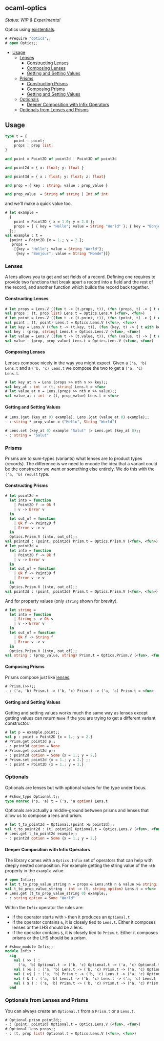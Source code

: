 ocaml-optics
------------

*Status: WIP & Experimental*

Optics using [existentials](https://www.tweag.io/blog/2022-05-05-existential-optics/).

```ocaml
# #require "optics";;
# open Optics;;
```

- [Usage](#usage)
    - [Lenses](#lenses)
        - [Constructing Lenses](#constructing-lenses)
        - [Composing Lenses](#composing-lenses)
        - [Getting and Setting Values](#getting-and-setting-values)
    - [Prisms](#prisms)
        - [Constructing Prisms](#constructing-prisms)
        - [Composing Prisms](#composing-prisms)
        - [Getting and Setting Values](#getting-and-setting-values)
    - [Optionals](#optionals)
        - [Deeper Composition with Infix Operators](#deeper-composition-with-infix-operators)
    - [Optionals from Lenses and Prisms](#optionals-from-lenses-and-prisms)


## Usage

```ocaml
type t = {
    point : point;
    props : prop list;
}

and point = Point2D of point2d | Point3D of point3d

and point2d = { x: float; y: float }

and point3d = { x : float; y: float; z: float}

and prop = { key : string; value : prop_value }

and prop_value  = String of string | Int of int
```

and we'll make a quick value too.

```ocaml
# let example = 
  {
    point = Point2D { x = 1.0; y = 2.0 };
    props = [ { key = "Hello"; value = String "World" }; { key = "Bonjour"; value = String "Monde" } ]
  };;
val example : t =
  {point = Point2D {x = 1.; y = 2.};
   props =
    [{key = "Hello"; value = String "World"};
     {key = "Bonjour"; value = String "Monde"}]}
```

### Lenses

A lens allows you to get and set fields of a record. Defining one requires to provide two functions that break apart a record into a field and the rest of the record, and another function which builds the record back together.

#### Constructing Lenses

```ocaml
# let props = Lens.V ((fun t -> (t.props, t)), (fun (props, t) -> { t with props }));;
val props : (t, prop list) Lens.t = Optics.Lens.V (<fun>, <fun>)
# let point = Lens.V ((fun t -> (t.point, t)), (fun (point, t) -> { t with point }));;
val point : (t, point) Lens.t = Optics.Lens.V (<fun>, <fun>)
# let key = Lens.V ((fun t -> (t.key, t)), (fun (key, t) -> { t with key }));;
val key : (prop, string) Lens.t = Optics.Lens.V (<fun>, <fun>)
# let value = Lens.V ((fun t -> (t.value, t)), (fun (value, t) -> { t with value }));;
val value : (prop, prop_value) Lens.t = Optics.Lens.V (<fun>, <fun>)
```

#### Composing Lenses

Lenses compose nicely in the way you might expect. Given a `('a, 'b) Lens.t` and a `('b, 'c) Lens.t` we compose the two to get a `('a, 'c) Lens.t`.

```ocaml
# let key_at n = Lens.(props >> nth n >> key);;
val key_at : int -> (t, string) Lens.t = <fun>
# let value_at n = Lens.(props >> nth n >> value);;
val value_at : int -> (t, prop_value) Lens.t = <fun>
```

#### Getting and Setting Values

```ocaml
# Lens.(get (key_at 0) example), Lens.(get (value_at 0) example);;
- : string * prop_value = ("Hello", String "World")
```

```ocaml
# Lens.set (key_at 0) example "Salut" |> Lens.get (key_at 0);;
- : string = "Salut"
```


### Prisms

Prisms are to sum-types (variants) what lenses are to product types (records). The difference is we need to encode the idea that a variant could be the constructor we want or something else entirely. We do this with the `('a, 'b) result` type.

#### Constructing Prisms

```ocaml
# let point2d = 
  let into = function
    | Point2D f -> Ok f
    | v -> Error v
  in
  let out_of = function
    | Ok f -> Point2D f
    | Error v -> v
  in
  Optics.Prism.V (into, out_of);;
val point2d : (point, point2d) Prism.t = Optics.Prism.V (<fun>, <fun>)
# let point3d = 
  let into = function
    | Point3D f -> Ok f
    | v -> Error v
  in
  let out_of = function
    | Ok f -> Point3D f
    | Error v -> v
  in
  Optics.Prism.V (into, out_of);;
val point3d : (point, point3d) Prism.t = Optics.Prism.V (<fun>, <fun>)
```


And for property values (only `string` shown for brevity).

```ocaml
# let string = 
  let into = function
    | String s -> Ok s
    | v -> Error v
  in
  let out_of = function
    | Ok f -> String f
    | Error v -> v
  in
  Optics.Prism.V (into, out_of);;
val string : (prop_value, string) Prism.t = Optics.Prism.V (<fun>, <fun>)
```

#### Composing Prisms

Prisms compose just like [lenses](#composing-lenses).

```ocaml
# Prism.(>>);;
- : ('a, 'b) Prism.t -> ('b, 'c) Prism.t -> ('a, 'c) Prism.t = <fun>
```

#### Getting and Setting Values

Getting and setting values works much the same way as lenses except getting values can return `None` if the you are trying to get a different variant constructor.

```ocaml
# let p = example.point;;
val p : point = Point2D {x = 1.; y = 2.}
# Prism.get point3d p;;
- : point3d option = None
# Prism.get point2d p;;
- : point2d option = Some {x = 1.; y = 2.}
# Prism.set point2d {x = 1.; y = 2.} ;;
- : point = Point2D {x = 1.; y = 2.}
```

### Optionals

Optionals are lenses but with optional values for the type under focus.

```ocaml
# #show_type Optional.t;;
type nonrec ('s, 'a) t = ('s, 'a option) Lens.t
```

Optionals are actually a middle-ground between prisms and lenses that allow us to compose a lens and prism.

```ocaml
# let t_to_point2d = Optional.(point >& point2d);;
val t_to_point2d : (t, point2d) Optional.t = Optics.Lens.V (<fun>, <fun>)
# Lens.get t_to_point2d example;;
- : point2d option = Some {x = 1.; y = 2.}
```

#### Deeper Composition with Infix Operators

The library comes with a `Optics.Infix` set of operators that can help with deeply nested composition. For example getting the string value of the `nth` property in the `example` value.


```ocaml
# open Infix;;
# let t_to_prop_value_string n = props & Lens.nth n & value >& string;;
val t_to_prop_value_string : int -> (t, string option) Lens.t = <fun>
# Lens.get (t_to_prop_value_string 0) example;;
- : string option = Some "World"
```

Within the `Infix` operator the rules are:

 - If the operator starts with `>` then it produces an `Optional.t`
 - If the operator contains `&`, it is closely tied to `Lens.t`. Either it composes lenses or the LHS should be a lens.
 - If the operator contains `$`, it is closely tied to `Prism.t`. Either it composes prisms or the LHS should be a prism.

```ocaml
# #show_module Infix;;
module Infix :
  sig
    val ( >> ) :
      ('a, 'b) Optional.t -> ('b, 'c) Optional.t -> ('a, 'c) Optional.t
    val ( >& ) : ('a, 'b) Lens.t -> ('b, 'c) Prism.t -> ('a, 'c) Optional.t
    val ( >$ ) : ('a, 'b) Prism.t -> ('b, 'c) Lens.t -> ('a, 'c) Optional.t
    val ( & ) : ('a, 'b) Lens.t -> ('b, 'c) Lens.t -> ('a, 'c) Lens.t
    val ( $ ) : ('a, 'b) Prism.t -> ('b, 'c) Prism.t -> ('a, 'c) Prism.t
  end
```

### Optionals from Lenses and Prisms

You can always create an `Optional.t` from a `Prism.t` or a `Lens.t`.

```ocaml
# Optional.prism point2d;;
- : (point, point2d) Optional.t = Optics.Lens.V (<fun>, <fun>)
# Optional.lens props;;
- : (t, prop list) Optional.t = Optics.Lens.V (<fun>, <fun>)
```
